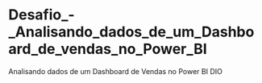 # Desafio_-_Analisando_dados_de_um_Dashboard_de_vendas_no_Power_BI
 Analisando dados de um Dashboard de Vendas no Power BI DIO
